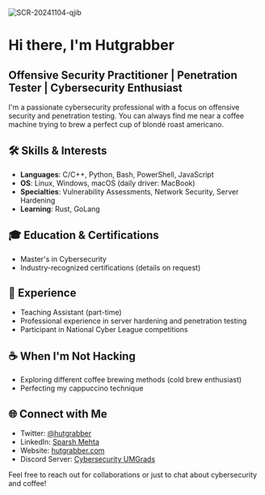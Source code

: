 ![SCR-20241104-qjib](https://github.com/user-attachments/assets/b542651d-de25-4a1d-9acf-7a2be6146587)

# Hi there, I'm Hutgrabber

## Offensive Security Practitioner | Penetration Tester | Cybersecurity Enthusiast

I'm a passionate cybersecurity professional with a focus on offensive security and penetration testing. You can always find me near a coffee machine trying to brew a perfect cup of blondé roast americano.

## 🛠️ Skills & Interests

- **Languages**: C/C++, Python, Bash, PowerShell, JavaScript
- **OS**: Linux, Windows, macOS (daily driver: MacBook)
- **Specialties**: Vulnerability Assessments, Network Security, Server Hardening
- **Learning**: Rust, GoLang

## 🎓 Education & Certifications

- Master's in Cybersecurity
- Industry-recognized certifications (details on request)

## 💼 Experience

- Teaching Assistant (part-time)
- Professional experience in server hardening and penetration testing
- Participant in National Cyber League competitions

## ☕ When I'm Not Hacking

- Exploring different coffee brewing methods (cold brew enthusiast)
- Perfecting my cappuccino technique

## 🌐 Connect with Me

- Twitter: [@hutgrabber](https://twitter.com/hutgrabber)
- LinkedIn: [Sparsh Mehta](https://www.linkedin.com/in/hutgrabber)
- Website: [hutgrabber.com](https://hutgrabber.com)
- Discord Server: [Cybersecurity UMGrads](https://discord.gg/XvcwQx6Pbd)

Feel free to reach out for collaborations or just to chat about cybersecurity and coffee!

